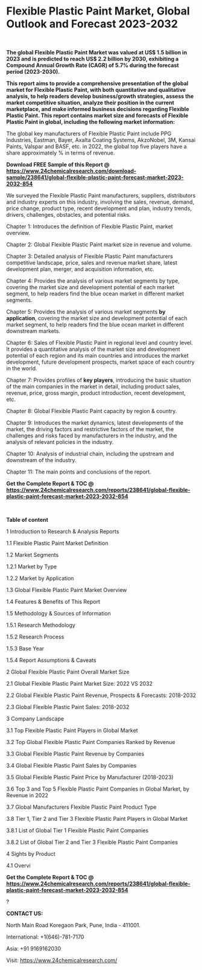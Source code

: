 <h1>Flexible Plastic Paint Market, Global Outlook and Forecast 2023-2032</h1><br/><p><strong>The global Flexible Plastic Paint Market was valued at US$ 1.5 billion in 2023 and is predicted to reach US$ 2.2 billion by 2030, exhibiting a Compound Annual Growth Rate (<strong>CAGR</strong>) of 5.7% during the forecast period (2023-2030).</strong></p>
 
 
 
 <p><strong>This report aims to provide a comprehensive presentation of the global market for Flexible Plastic Paint, with both quantitative and qualitative analysis, to help readers develop business/growth strategies, assess the market competitive situation, analyze their position in the current marketplace, and make informed business decisions regarding Flexible Plastic Paint. This report contains market size and forecasts of Flexible Plastic Paint in global, including the following market information:</strong></p>
 
 
 
 <p>The global key manufacturers of Flexible Plastic Paint include PPG Industries, Eastman, Bayer, Axalta Coating Systems, AkzoNobel, 3M, Kansai Paints, Valspar and BASF, etc. in 2022, the global top five players have a share approximately % in terms of revenue.</p>
 
 
 
 <div><b>Download FREE Sample of this Report @ <a href="https://www.24chemicalresearch.com/download-sample/238641/global-flexible-plastic-paint-forecast-market-2023-2032-854">https://www.24chemicalresearch.com/download-sample/238641/global-flexible-plastic-paint-forecast-market-2023-2032-854</a></b></div>
 
 
 
 <p>We surveyed the Flexible Plastic Paint manufacturers, suppliers, distributors and industry experts on this industry, involving the sales, revenue, demand, price change, product type, recent development and plan, industry trends, drivers, challenges, obstacles, and potential risks.</p>
 
 
 
 <p>Chapter 1: Introduces the definition of Flexible Plastic Paint, market overview.</p>
 
 
 
 <p>Chapter 2: Global Flexible Plastic Paint market size in revenue and volume.</p>
 
 
 
 <p>Chapter 3: Detailed analysis of Flexible Plastic Paint manufacturers competitive landscape, price, sales and revenue market share, latest development plan, merger, and acquisition information, etc.</p>
 
 
 
 <p>Chapter 4: Provides the analysis of various market segments by type, covering the market size and development potential of each market segment, to help readers find the blue ocean market in different market segments.</p>
 
 
 
 <p>Chapter 5: Provides the analysis of various market segments <strong>by application</strong>, covering the market size and development potential of each market segment, to help readers find the blue ocean market in different downstream markets.</p>
 
 
 
 <p>Chapter 6: Sales of Flexible Plastic Paint in regional level and country level. It provides a quantitative analysis of the market size and development potential of each region and its main countries and introduces the market development, future development prospects, market space of each country in the world.</p>
 
 
 
 <p>Chapter 7: Provides profiles of <strong>key players</strong>, introducing the basic situation of the main companies in the market in detail, including product sales, revenue, price, gross margin, product introduction, recent development, etc.</p>
 
 
 
 <p>Chapter 8: Global Flexible Plastic Paint capacity by region & country.</p>
 
 
 
 <p>Chapter 9: Introduces the market dynamics, latest developments of the market, the driving factors and restrictive factors of the market, the challenges and risks faced by manufacturers in the industry, and the analysis of relevant policies in the industry.</p>
 
 
 
 <p>Chapter 10: Analysis of industrial chain, including the upstream and downstream of the industry.</p>
 
 
 
 <p>Chapter 11: The main points and conclusions of the report.</p>
 
 
 
 <div><b>Get the Complete Report & TOC @ <a href="https://www.24chemicalresearch.com/reports/238641/global-flexible-plastic-paint-forecast-market-2023-2032-854">https://www.24chemicalresearch.com/reports/238641/global-flexible-plastic-paint-forecast-market-2023-2032-854</a></b></div>
 
 
 
 <p><br />
 
 <b>Table of content</b></p>
 
 
 
 <p>1 Introduction to Research & Analysis Reports<br />
 
 1.1 Flexible Plastic Paint Market Definition<br />
 
 1.2 Market Segments<br />
 
 1.2.1 Market by Type<br />
 
 1.2.2 Market by Application<br />
 
 1.3 Global Flexible Plastic Paint Market Overview<br />
 
 1.4 Features & Benefits of This Report<br />
 
 1.5 Methodology & Sources of Information<br />
 
 1.5.1 Research Methodology<br />
 
 1.5.2 Research Process<br />
 
 1.5.3 Base Year<br />
 
 1.5.4 Report Assumptions & Caveats<br />
 
 2 Global Flexible Plastic Paint Overall Market Size<br />
 
 2.1 Global Flexible Plastic Paint Market Size: 2022 VS 2032<br />
 
 2.2 Global Flexible Plastic Paint Revenue, Prospects & Forecasts: 2018-2032<br />
 
 2.3 Global Flexible Plastic Paint Sales: 2018-2032<br />
 
 3 Company Landscape<br />
 
 3.1 Top Flexible Plastic Paint Players in Global Market<br />
 
 3.2 Top Global Flexible Plastic Paint Companies Ranked by Revenue<br />
 
 3.3 Global Flexible Plastic Paint Revenue by Companies<br />
 
 3.4 Global Flexible Plastic Paint Sales by Companies<br />
 
 3.5 Global Flexible Plastic Paint Price by Manufacturer (2018-2023)<br />
 
 3.6 Top 3 and Top 5 Flexible Plastic Paint Companies in Global Market, by Revenue in 2022<br />
 
 3.7 Global Manufacturers Flexible Plastic Paint Product Type<br />
 
 3.8 Tier 1, Tier 2 and Tier 3 Flexible Plastic Paint Players in Global Market<br />
 
 3.8.1 List of Global Tier 1 Flexible Plastic Paint Companies<br />
 
 3.8.2 List of Global Tier 2 and Tier 3 Flexible Plastic Paint Companies<br />
 
 4 Sights by Product<br />
 
 4.1 Overvi</p>
 
 
 
 <div><b>Get the Complete Report & TOC @ <a href="https://www.24chemicalresearch.com/reports/238641/global-flexible-plastic-paint-forecast-market-2023-2032-854">https://www.24chemicalresearch.com/reports/238641/global-flexible-plastic-paint-forecast-market-2023-2032-854</a></b></div>
 
 
 
 <p>? </p>
 
 
 
 <p><b>CONTACT US:</b><br />
 
 North Main Road Koregaon Park, Pune, India - 411001.<br />
 
 International: +1(646)-781-7170<br />
 
 Asia: +91 9169162030<br />
 
 Visit: <a href="https://www.24chemicalresearch.com/">https://www.24chemicalresearch.com/</a></p>